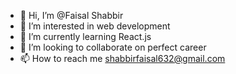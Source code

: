 - 👋 Hi, I’m @Faisal Shabbir
- 👀 I’m interested in web development
- 🌱 I’m currently learning React.js
- 💞️ I’m looking to collaborate on perfect career
- 📫 How to reach me shabbirfaisal632@gmail.com


